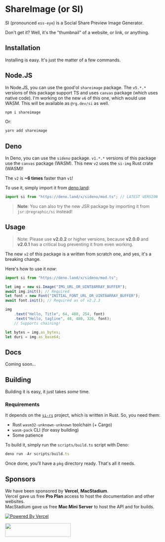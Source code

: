 # ShareImage (or SI)

SI (pronounced `ess-eye`) is a Social Share Preview Image Generator.

Don't get it? Well, it's the "thumbnail" of a website, or link, or anything.

## Installation

Installing is easy. It's just the matter of a few commands.

## Node.JS

In Node.JS, you can use the good'ol `shareimage` package. The `v5.*.*` versions of this package support TS and uses `canvas` package (which uses native code).  I'm working on the new `v6` of this one, which would use WASM. This will be available as `@rg.dev/si` as well.

```sh
npm i shareimage
```

Or:

```sh
yarn add shareimage
```

## Deno

In Deno, you can use the `sideno` package. `v1.*.*` versions of this package use the `canvas` package (WASM). This new `v2` uses the `si-img` Rust crate (WASM)!

The `v2` is **~6 times** faster than `v1`!

To use it, simply import it from [deno.land](https://deno.land/x/sideno):

```ts
import si from "https://deno.land/x/sideno/mod.ts"; // LATEST VERSION
```

> **Note**: You can also try the new JSR package by importing it from `jsr:@regraphic/si` instead!

## Usage

> Note: Please use **v2.0.2** or higher versions, because **v2.0.0** and **v2.0.1** has a critical bug preventing it from even working.

The new `v2` of this package is a written from scratch one, and yes, it's a breaking change.

Here's how to use it *now*:

```ts
import si from "https://deno.land/x/sideno/mod.ts";

let img = new si.Image("IMG_URL_OR_UINT8ARRAY_BUFFER");
await img.init(); // Required
let font = new Font("INITIAL_FONT_URL_OR_UINT8ARRAY_BUFFER");
await font.init(); // Required as of v2.2.3

img
    .text("Hello, Title", 64, 480, 254, font)
    .text("Hello, tagline", 48, 480, 320, font);
    // Supports chaining!

let bytes = img.as_bytes;
let duri = img.as_base64;
```

## Docs

Coming soon...

## Building

Building it is easy, it just takes *some* time.

### Requirements

It depends on the [`si-rs`](https://github.com/regraphic/si-rs) project, which is written in Rust. So, you need them:

- Rust `wasm32-unknown-unknown` toolchain (+ Cargo)
- `wasm-pack` CLI (for easy building)
- Some patience

To build it, simply run the `scripts/build.ts` script with Deno:

```ts
deno run -Ar scripts/build.ts
```

Once done, you'll have a `pkg` directory ready. That's all it needs.

## Sponsors

We have been sponsored by **Vercel**, **MacStadium**.  
Vercel gave us free **Pro Plan** access to host the documentation and other websites.  
MacStadium gave us free **Mac Mini Server** to host the API and for builds.

[![Powered By Vercel](https://res.cloudinary.com/zype/image/upload/ShareImage/powered-by-vercel.png)](https://vercel.com/?utm_source=zypeoss&utm_campaign=oss)

<img src="https://res.cloudinary.com/zype/image/upload/ShareImage/MacStadium" height="44" width="212">
